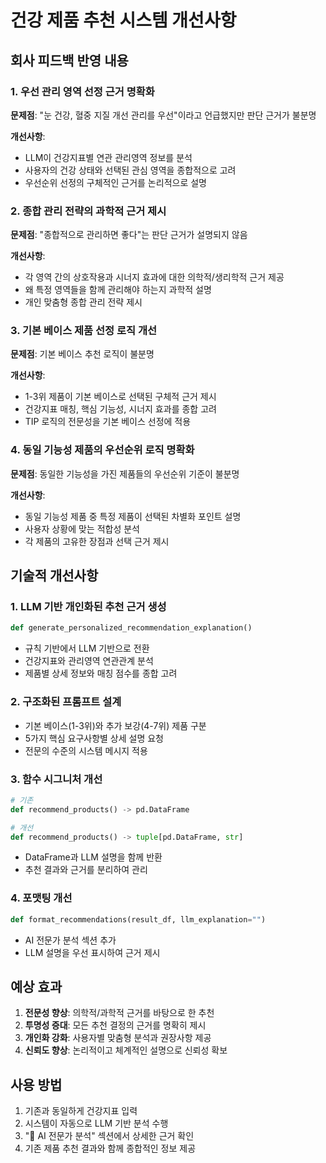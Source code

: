 # 건강 제품 추천 시스템 개선사항

## 회사 피드백 반영 내용

### 1. 우선 관리 영역 선정 근거 명확화
**문제점**: "눈 건강, 혈중 지질 개선 관리를 우선"이라고 언급했지만 판단 근거가 불분명

**개선사항**:
- LLM이 건강지표별 연관 관리영역 정보를 분석
- 사용자의 건강 상태와 선택된 관심 영역을 종합적으로 고려
- 우선순위 선정의 구체적인 근거를 논리적으로 설명

### 2. 종합 관리 전략의 과학적 근거 제시
**문제점**: "종합적으로 관리하면 좋다"는 판단 근거가 설명되지 않음

**개선사항**:
- 각 영역 간의 상호작용과 시너지 효과에 대한 의학적/생리학적 근거 제공
- 왜 특정 영역들을 함께 관리해야 하는지 과학적 설명
- 개인 맞춤형 종합 관리 전략 제시

### 3. 기본 베이스 제품 선정 로직 개선
**문제점**: 기본 베이스 추천 로직이 불분명

**개선사항**:
- 1-3위 제품이 기본 베이스로 선택된 구체적 근거 제시
- 건강지표 매칭, 핵심 기능성, 시너지 효과를 종합 고려
- TIP 로직의 전문성을 기본 베이스 선정에 적용

### 4. 동일 기능성 제품의 우선순위 로직 명확화
**문제점**: 동일한 기능성을 가진 제품들의 우선순위 기준이 불분명

**개선사항**:
- 동일 기능성 제품 중 특정 제품이 선택된 차별화 포인트 설명
- 사용자 상황에 맞는 적합성 분석
- 각 제품의 고유한 장점과 선택 근거 제시

## 기술적 개선사항

### 1. LLM 기반 개인화된 추천 근거 생성
```python
def generate_personalized_recommendation_explanation()
```
- 규칙 기반에서 LLM 기반으로 전환
- 건강지표와 관리영역 연관관계 분석
- 제품별 상세 정보와 매칭 점수를 종합 고려

### 2. 구조화된 프롬프트 설계
- 기본 베이스(1-3위)와 추가 보강(4-7위) 제품 구분
- 5가지 핵심 요구사항별 상세 설명 요청
- 전문의 수준의 시스템 메시지 적용

### 3. 함수 시그니처 개선
```python
# 기존
def recommend_products() -> pd.DataFrame

# 개선
def recommend_products() -> tuple[pd.DataFrame, str]
```
- DataFrame과 LLM 설명을 함께 반환
- 추천 결과와 근거를 분리하여 관리

### 4. 포맷팅 개선
```python
def format_recommendations(result_df, llm_explanation="")
```
- AI 전문가 분석 섹션 추가
- LLM 설명을 우선 표시하여 근거 제시

## 예상 효과

1. **전문성 향상**: 의학적/과학적 근거를 바탕으로 한 추천
2. **투명성 증대**: 모든 추천 결정의 근거를 명확히 제시
3. **개인화 강화**: 사용자별 맞춤형 분석과 권장사항 제공
4. **신뢰도 향상**: 논리적이고 체계적인 설명으로 신뢰성 확보

## 사용 방법

1. 기존과 동일하게 건강지표 입력
2. 시스템이 자동으로 LLM 기반 분석 수행
3. "🧠 AI 전문가 분석" 섹션에서 상세한 근거 확인
4. 기존 제품 추천 결과와 함께 종합적인 정보 제공